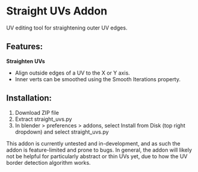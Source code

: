 # Straight UVs Addon

UV editing tool for straightening outer UV edges.

## Features:
**Straighten UVs**
- Align outside edges of a UV to the X or Y axis.
- Inner verts can be smoothed using the Smooth Iterations property.

## Installation:
1. Download ZIP file
2. Extract straight_uvs.py
3. In blender > preferences > addons, select Install from Disk (top right dropdown) and select straight_uvs.py

This addon is currently untested and in-development, and as such the addon is feature-limited and prone to bugs.
In general, the addon will likely not be helpful for particularly abstract or thin UVs yet, due to how the
UV border detection algorithm works.
